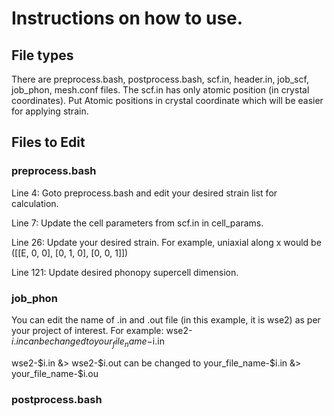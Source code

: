 # Instructions on how to use.

## File types
There are preprocess.bash, postprocess.bash, scf.in, header.in, job_scf, job_phon, mesh.conf files. The scf.in has only atomic position (in crystal coordinates). Put Atomic positions in crystal coordinate which will be easier for applying strain.


## Files to Edit
### preprocess.bash 
Line 4: Goto preprocess.bash and edit your desired strain list for calculation.

Line 7: Update the cell parameters from scf.in in cell_params.

Line 26: Update your desired strain. For example, uniaxial along x would be ([[E, 0, 0], [0, 1, 0], [0, 0, 1]]) 

Line 121: Update desired phonopy supercell dimension.

### job_phon
You can edit the name of .in and .out file (in this example, it is wse2) as per your project of interest. 
For example:
wse2-$i.in can be changed to  your_file_name-$i.in

wse2-$i.in &> wse2-$i.out  can be changed to  your_file_name-$i.in &> your_file_name-$i.ou

### postprocess.bash



